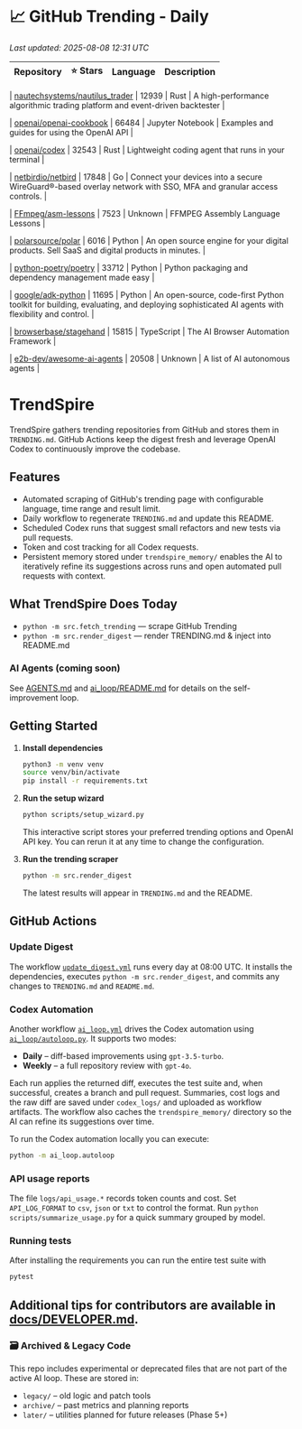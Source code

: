 <!-- TRENDING_START -->
# 📈 GitHub Trending - Daily

_Last updated: 2025-08-08 12:31 UTC_

| Repository | ⭐ Stars | Language | Description |
|------------|--------:|----------|-------------|

| [nautechsystems/nautilus_trader](https://github.com/nautechsystems/nautilus_trader) | 12939 | Rust | A high-performance algorithmic trading platform and event-driven backtester |

| [openai/openai-cookbook](https://github.com/openai/openai-cookbook) | 66484 | Jupyter Notebook | Examples and guides for using the OpenAI API |

| [openai/codex](https://github.com/openai/codex) | 32543 | Rust | Lightweight coding agent that runs in your terminal |

| [netbirdio/netbird](https://github.com/netbirdio/netbird) | 17848 | Go | Connect your devices into a secure WireGuard®-based overlay network with SSO, MFA and granular access controls. |

| [FFmpeg/asm-lessons](https://github.com/FFmpeg/asm-lessons) | 7523 | Unknown | FFMPEG Assembly Language Lessons |

| [polarsource/polar](https://github.com/polarsource/polar) | 6016 | Python | An open source engine for your digital products. Sell SaaS and digital products in minutes. |

| [python-poetry/poetry](https://github.com/python-poetry/poetry) | 33712 | Python | Python packaging and dependency management made easy |

| [google/adk-python](https://github.com/google/adk-python) | 11695 | Python | An open-source, code-first Python toolkit for building, evaluating, and deploying sophisticated AI agents with flexibility and control. |

| [browserbase/stagehand](https://github.com/browserbase/stagehand) | 15815 | TypeScript | The AI Browser Automation Framework |

| [e2b-dev/awesome-ai-agents](https://github.com/e2b-dev/awesome-ai-agents) | 20508 | Unknown | A list of AI autonomous agents |
<!-- TRENDING_END -->

# TrendSpire

TrendSpire gathers trending repositories from GitHub and stores them in `TRENDING.md`. GitHub Actions keep the digest fresh and leverage OpenAI Codex to continuously improve the codebase.

## Features

- Automated scraping of GitHub's trending page with configurable language, time range and result limit.
- Daily workflow to regenerate `TRENDING.md` and update this README.
- Scheduled Codex runs that suggest small refactors and new tests via pull requests.
- Token and cost tracking for all Codex requests.
- Persistent memory stored under `trendspire_memory/` enables the AI to
  iteratively refine its suggestions across runs and open automated pull
  requests with context.

## What TrendSpire Does Today

- `python -m src.fetch_trending` — scrape GitHub Trending
- `python -m src.render_digest` — render TRENDING.md & inject into README.md

### AI Agents (coming soon)
See [AGENTS.md](./AGENTS.md) and [ai_loop/README.md](./ai_loop/README.md) for details on the self-improvement loop.

## Getting Started

1. **Install dependencies**
   ```bash
   python3 -m venv venv
   source venv/bin/activate
   pip install -r requirements.txt
   ```

2. **Run the setup wizard**
   ```bash
   python scripts/setup_wizard.py
   ```
   This interactive script stores your preferred trending options and OpenAI API key.
   You can rerun it at any time to change the configuration.

3. **Run the trending scraper**
   ```bash
   python -m src.render_digest
   ```
   The latest results will appear in `TRENDING.md` and the README.


## GitHub Actions

### Update Digest

The workflow [`update_digest.yml`](.github/workflows/update_digest.yml) runs every day at 08:00 UTC. It installs the dependencies, executes `python -m src.render_digest`, and commits any changes to `TRENDING.md` and `README.md`.

### Codex Automation

Another workflow [`ai_loop.yml`](.github/workflows/ai_loop.yml) drives the Codex automation using [`ai_loop/autoloop.py`](ai_loop/autoloop.py). It supports two modes:

- **Daily** – diff-based improvements using `gpt-3.5-turbo`.
- **Weekly** – a full repository review with `gpt-4o`.

Each run applies the returned diff, executes the test suite and, when successful, creates a branch and pull request. Summaries, cost logs and the raw diff are saved under `codex_logs/` and uploaded as workflow artifacts. The workflow also caches the `trendspire_memory/` directory so the AI can refine its suggestions over time.

To run the Codex automation locally you can execute:

```bash
python -m ai_loop.autoloop
```

### API usage reports

The file `logs/api_usage.*` records token counts and cost. Set `API_LOG_FORMAT`
to `csv`, `json` or `txt` to control the format. Run `python
scripts/summarize_usage.py` for a quick summary grouped by model.

### Running tests

After installing the requirements you can run the entire test suite with

```bash
pytest
```

Additional tips for contributors are available in
[docs/DEVELOPER.md](docs/DEVELOPER.md).
---

### 🗃 Archived & Legacy Code

This repo includes experimental or deprecated files that are not part of the active AI loop. These are stored in:

- `legacy/` – old logic and patch tools
- `archive/` – past metrics and planning reports
- `later/` – utilities planned for future releases (Phase 5+)
